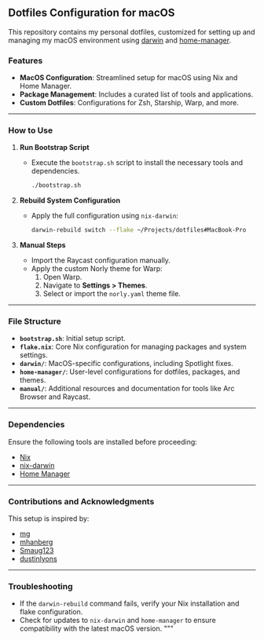 ## Dotfiles Configuration for macOS

This repository contains my personal dotfiles, customized for setting up and managing my macOS environment using [darwin](https://github.com/LnL7/nix-darwin) and [home-manager](https://github.com/nix-community/home-manager).

### Features
- **MacOS Configuration**: Streamlined setup for macOS using Nix and Home Manager.
- **Package Management**: Includes a curated list of tools and applications.
- **Custom Dotfiles**: Configurations for Zsh, Starship, Warp, and more.

---

### How to Use

1. **Run Bootstrap Script**
   - Execute the `bootstrap.sh` script to install the necessary tools and dependencies.
     ```bash
     ./bootstrap.sh
     ```

2. **Rebuild System Configuration**
   - Apply the full configuration using `nix-darwin`:
     ```bash
     darwin-rebuild switch --flake ~/Projects/dotfiles#MacBook-Pro
     ```

3. **Manual Steps**
   - Import the Raycast configuration manually.
   - Apply the custom Norly theme for Warp:
     1. Open Warp.
     2. Navigate to **Settings > Themes**.
     3. Select or import the `norly.yaml` theme file.

---

### File Structure
- **`bootstrap.sh`**: Initial setup script.
- **`flake.nix`**: Core Nix configuration for managing packages and system settings.
- **`darwin/`**: MacOS-specific configurations, including Spotlight fixes.
- **`home-manager/`**: User-level configurations for dotfiles, packages, and themes.
- **`manual/`**: Additional resources and documentation for tools like Arc Browser and Raycast.

---

### Dependencies
Ensure the following tools are installed before proceeding:
- [Nix](https://nixos.org/download.html)
- [nix-darwin](https://github.com/LnL7/nix-darwin)
- [Home Manager](https://github.com/nix-community/home-manager)

---

### Contributions and Acknowledgments
This setup is inspired by:
- [mg](https://github.com/mg/home-manager)
- [mhanberg](https://github.com/mhanberg/.dotfiles)
- [Smaug123](https://github.com/Smaug123/nix-dotfiles)
- [dustinlyons](https://github.com/dustinlyons/nixos-config)

---

### Troubleshooting
- If the `darwin-rebuild` command fails, verify your Nix installation and flake configuration.
- Check for updates to `nix-darwin` and `home-manager` to ensure compatibility with the latest macOS version.
"""

